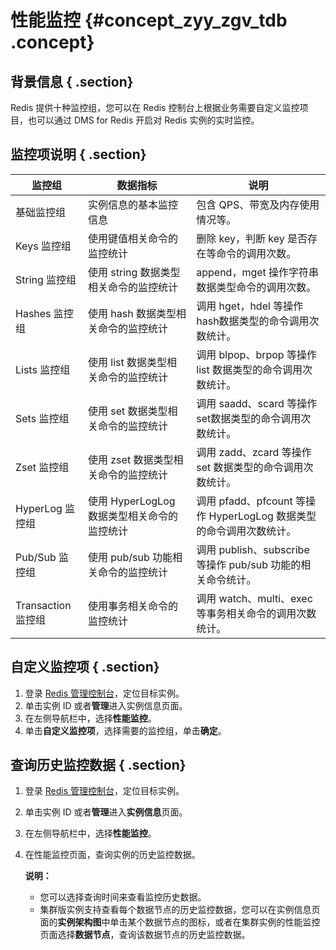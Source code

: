 # 性能监控 {#concept_zyy_zgv_tdb .concept}

## 背景信息 { .section}

Redis 提供十种监控组，您可以在 Redis 控制台上根据业务需要自定义监控项目，也可以通过 DMS for Redis 开启对 Redis 实例的实时监控。

## 监控项说明 { .section}

|监控组|数据指标|说明|
|---|----|--|
|基础监控组|实例信息的基本监控信息|包含 QPS、带宽及内存使用情况等。|
|Keys 监控组|使用键值相关命令的监控统计|删除 key，判断 key 是否存在等命令的调用次数。|
|String 监控组|使用 string 数据类型相关命令的监控统计|append，mget 操作字符串数据类型命令的调用次数。|
|Hashes 监控组|使用 hash 数据类型相关命令的监控统计|调用 hget，hdel 等操作hash数据类型的命令调用次数统计。|
|Lists 监控组|使用 list 数据类型相关命令的监控统计|调用 blpop、brpop 等操作 list 数据类型的命令调用次数统计。|
|Sets 监控组|使用 set 数据类型相关命令的监控统计|调用 saadd、scard 等操作set数据类型的命令调用次数统计。|
|Zset 监控组|使用 zset 数据类型相关命令的监控统计|调用 zadd、zcard 等操作 set 数据类型的命令调用次数统计。|
|HyperLog 监控组|使用 HyperLogLog 数据类型相关命令的监控统计|调用 pfadd、pfcount 等操作 HyperLogLog 数据类型的命令调用次数统计。|
|Pub/Sub 监控组|使用 pub/sub 功能相关命令的监控统计|调用 publish、subscribe 等操作 pub/sub 功能的相关命令统计。|
|Transaction 监控组|使用事务相关命令的监控统计|调用 watch、multi、exec 等事务相关命令的调用次数统计。|

## 自定义监控项 { .section}

1.  登录 [Redis 管理控制台](https://kvstore.console.aliyun.com/)，定位目标实例。
2.  单击实例 ID 或者**管理**进入实例信息页面。
3.  在左侧导航栏中，选择**性能监控**。
4.  单击**自定义监控项**，选择需要的监控组，单击**确定**。

## 查询历史监控数据 { .section}

1.  登录 [Redis 管理控制台](https://kvstore.console.aliyun.com/)，定位目标实例。
2.  单击实例 ID 或者**管理**进入**实例信息**页面。
3.  在左侧导航栏中，选择**性能监控**。
4.  在性能监控页面，查询实例的历史监控数据。

    **说明：** 

    -   您可以选择查询时间来查看监控历史数据。
    -   集群版实例支持查看每个数据节点的历史监控数据，您可以在实例信息页面的**实例架构图**中单击某个数据节点的图标，或者在集群实例的性能监控页面选择**数据节点**，查询该数据节点的历史监控数据。

